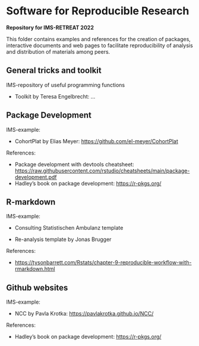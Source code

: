 Software for Reproducible Research
================

**Repository for IMS-RETREAT 2022**

This folder contains examples and references for the creation of
packages, interactive documents and web pages to facilitate
reproducibility of analysis and distribution of materials among peers.

## General tricks and toolkit

IMS-repository of useful programming functions

  - Toolkit by Teresa Engelbrecht: …

## Package Development

IMS-example:

  - CohortPlat by Elias Meyer: <https://github.com/el-meyer/CohortPlat>

References:

  - Package development with devtools cheatsheet:
    <https://raw.githubusercontent.com/rstudio/cheatsheets/main/package-development.pdf>
  - Hadley’s book on package development: <https://r-pkgs.org/>

## R-markdown

IMS-example:

  - Consulting Statistischen Ambulanz template

  - Re-analysis template by Jonas Brugger

References:

  - <https://tysonbarrett.com/Rstats/chapter-9-reproducible-workflow-with-rmarkdown.html>

## Github websites

IMS-example:

  - NCC by Pavla Krotka: <https://pavlakrotka.github.io/NCC/>

References:

  - Hadley’s book on package development: <https://r-pkgs.org/>
